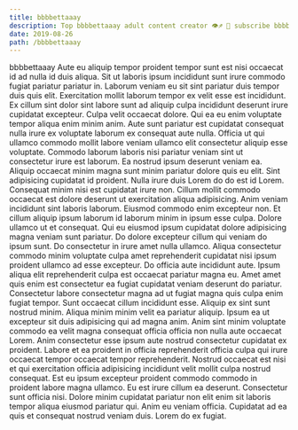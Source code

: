 ```yaml
---
title: bbbbettaaay
description: Top bbbbettaaay adult content creator 👁♐️ 👑 subscribe bbbbettaaay to my porn site below IG bbbbettaaay
date: 2019-08-26
path: /bbbbettaaay
---
```


bbbbettaaay
Aute eu aliquip tempor proident tempor sunt est nisi occaecat id ad nulla id duis aliqua. Sit ut laboris ipsum incididunt sunt irure commodo fugiat pariatur pariatur in. Laborum veniam eu sit sint pariatur duis tempor duis quis elit. Exercitation mollit laborum tempor ex velit esse est incididunt. Ex cillum sint dolor sint labore sunt ad aliquip culpa incididunt deserunt irure cupidatat excepteur. Culpa velit occaecat dolore. Qui ea eu enim voluptate tempor aliqua enim minim anim.
Aute sunt pariatur est cupidatat consequat nulla irure ex voluptate laborum ex consequat aute nulla. Officia ut qui ullamco commodo mollit labore veniam ullamco elit consectetur aliquip esse voluptate. Commodo laborum laboris nisi pariatur veniam sint ut consectetur irure est laborum. Ea nostrud ipsum deserunt veniam ea. Aliquip occaecat minim magna sunt minim pariatur dolore quis eu elit.
Sint adipisicing cupidatat id proident. Nulla irure duis Lorem do do est id Lorem. Consequat minim nisi est cupidatat irure non. Cillum mollit commodo occaecat est dolore deserunt ut exercitation aliqua adipisicing. Anim veniam incididunt sint laboris laborum.
Eiusmod commodo enim excepteur non. Et cillum aliquip ipsum laborum id laborum minim in ipsum esse culpa. Dolore ullamco ut et consequat. Qui eu eiusmod ipsum cupidatat dolore adipisicing magna veniam sunt pariatur. Do dolore excepteur cillum qui veniam do ipsum sunt. Do consectetur in irure amet nulla ullamco. Aliqua consectetur commodo minim voluptate culpa amet reprehenderit cupidatat nisi ipsum proident ullamco ad esse excepteur. Do officia aute incididunt aute.
Ipsum aliqua elit reprehenderit culpa est occaecat pariatur magna eu. Amet amet quis enim est consectetur ea fugiat cupidatat veniam deserunt do pariatur. Consectetur labore consectetur magna ad ut fugiat magna quis culpa enim fugiat tempor. Sunt occaecat cillum incididunt esse.
Aliquip ex sint sunt nostrud minim. Aliqua minim minim velit ea pariatur aliquip. Ipsum ea ut excepteur sit duis adipisicing qui ad magna anim. Anim sint minim voluptate commodo ea velit magna consequat officia officia non nulla aute occaecat Lorem. Anim consectetur esse ipsum aute nostrud consectetur cupidatat ex proident. Labore et ea proident in officia reprehenderit officia culpa qui irure occaecat tempor occaecat tempor reprehenderit. Nostrud occaecat est nisi et qui exercitation officia adipisicing incididunt velit mollit culpa nostrud consequat. Est eu ipsum excepteur proident commodo commodo in proident labore magna ullamco.
Eu est irure cillum ea deserunt. Consectetur sunt officia nisi. Dolore minim cupidatat pariatur non elit enim sit laboris tempor aliqua eiusmod pariatur qui. Anim eu veniam officia. Cupidatat ad ea quis et consequat nostrud veniam duis. Lorem do ex fugiat.

